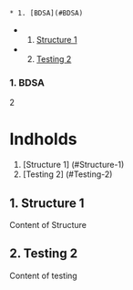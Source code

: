 <!-- vscode-markdown-toc -->
	* 1. [BDSA](#BDSA)
* 1. [Structure 1](#Structure1)
* 2. [Testing 2](#Testing2)

<!-- vscode-markdown-toc-config
	numbering=true
	autoSave=true
	/vscode-markdown-toc-config -->
<!-- /vscode-markdown-toc -->

###  1. <a name='BDSA'></a>BDSA

2
# Indholds

1. [Structure 1]  (#Structure-1)
2. [Testing 2] (#Testing-2)


##  1. <a name='Structure1'></a>Structure 1
Content of Structure


##  2. <a name='Testing2'></a>Testing 2
Content of testing


